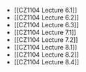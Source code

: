 ---
---
- [[CZ1104 Lecture 6.1]]
- [[CZ1104 Lecture 6.2]]
- [[CZ1104 Lecture 6.3]]
- [[CZ1104 Lecture 7.1]]
- [[CZ1104 Lecture 7.2]]
- [[CZ1104 Lecture 8.1]]
- [[CZ1104 Lecture 8.2]]
- [[CZ1104 Lecture 8.4]]
